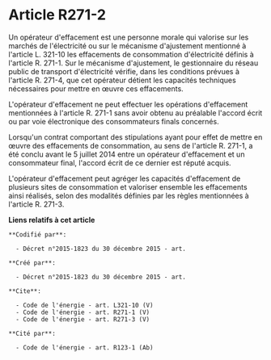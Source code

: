 # Article R271-2

Un opérateur d'effacement est une personne morale qui valorise sur les marchés de l'électricité ou sur le mécanisme
d'ajustement mentionné à l'article L. 321-10 les effacements de consommation d'électricité définis à l'article R. 271-1. Sur
le mécanisme d'ajustement, le gestionnaire du réseau public de transport d'électricité vérifie, dans les conditions prévues à
l'article R. 271-4, que cet opérateur détient les capacités techniques nécessaires pour mettre en œuvre ces effacements. 

L'opérateur d'effacement ne peut effectuer les opérations d'effacement mentionnées à l'article R. 271-1 sans avoir obtenu au
préalable l'accord écrit ou par voie électronique des consommateurs finals concernés. 

Lorsqu'un contrat comportant des stipulations ayant pour effet de mettre en œuvre des effacements de consommation, au sens de
l'article R. 271-1, a été conclu avant le 5 juillet 2014 entre un opérateur d'effacement et un consommateur final, l'accord
écrit de ce dernier est réputé acquis. 

L'opérateur d'effacement peut agréger les capacités d'effacement de plusieurs sites de consommation et valoriser ensemble les
effacements ainsi réalisés, selon des modalités définies par les règles mentionnées à l'article R. 271-3.

**Liens relatifs à cet article**

	**Codifié par**:

	  - Décret n°2015-1823 du 30 décembre 2015 - art.

	**Créé par**:

	  - Décret n°2015-1823 du 30 décembre 2015 - art.

	**Cite**:

	  - Code de l'énergie - art. L321-10 (V)
	  - Code de l'énergie - art. R271-1 (V)
	  - Code de l'énergie - art. R271-3 (V)

	**Cité par**:

	  - Code de l'énergie - art. R123-1 (Ab)
